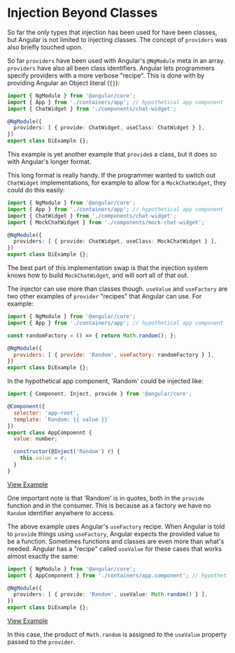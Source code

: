 # Injection Beyond Classes

So far the only types that injection has been used for have been classes, but Angular is not limited to injecting classes. The concept of `providers` was also briefly touched upon.

So far `providers` have been used with Angular's `@NgModule` meta in an array. `providers` have also all been class identifiers. Angular lets programmers specify providers with a more verbose "recipe". This is done with by providing Angular an Object literal \(`{}`\):

```typescript
import { NgModule } from '@angular/core';
import { App } from './containers/app'; // hypothetical app component
import { ChatWidget } from './components/chat-widget';

@NgModule({
  providers: [ { provide: ChatWidget, useClass: ChatWidget } ],
})
export class DiExample {};
```

This example is yet another example that `provide`s a class, but it does so with Angular's longer format.

This long format is really handy. If the programmer wanted to switch out `ChatWidget` implementations, for example to allow for a `MockChatWidget`, they could do this easily:

```typescript
import { NgModule } from '@angular/core';
import { App } from './containers/app'; // hypothetical app component
import { ChatWidget } from './components/chat-widget';
import { MockChatWidget } from './components/mock-chat-widget';

@NgModule({
  providers: [ { provide: ChatWidget, useClass: MockChatWidget } ],
})
export class DiExample {};
```

The best part of this implementation swap is that the injection system knows how to build `MockChatWidget`, and will sort all of that out.

The injector can use more than classes though. `useValue` and `useFactory` are two other examples of `provider` "recipes" that Angular can use. For example:

```javascript
import { NgModule } from '@angular/core';
import { App } from './containers/app'; // hypothetical app component

const randomFactory = () => { return Math.random(); };

@NgModule({
  providers: [ { provide: 'Random', useFactory: randomFactory } ],
})
export class DiExample {};
```

In the hypothetical app component, 'Random' could be injected like:

```javascript
import { Component, Inject, provide } from '@angular/core';

@Component({
  selector: 'app-root',
  template: `Random: {{ value }}`
})
export class AppCompoennt {
  value: number;

  constructor(@Inject('Random') r) {
    this.value = r;
  }
}
```

[View Example](http://plnkr.co/edit/BKMZYlAviRhauCzxMnx6?p=preview)

One important note is that 'Random' is in quotes, both in the `provide` function and in the consumer. This is because as a factory we have no `Random` identifier anywhere to access.

The above example uses Angular's `useFactory` recipe. When Angular is told to `provide` things using `useFactory`, Angular expects the provided value to be a function. Sometimes functions and classes are even more than what's needed. Angular has a "recipe" called `useValue` for these cases that works almost exactly the same:

```typescript
import { NgModule } from '@angular/core';
import { AppComponent } from './containers/app.component'; // hypothetical app component

@NgModule({
  providers: [ { provide: 'Random', useValue: Math.random() } ],
})
export class DiExample {};
```

[View Example](http://plnkr.co/edit/xGMOsHn1v3tTbc9RkuDz?p=preview)

In this case, the product of `Math.random` is assigned to the `useValue` property passed to the `provider`.

